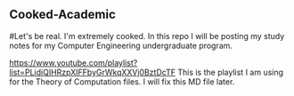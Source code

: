## Cooked-Academic
#Let's be real. I'm extremely cooked. 
In this repo I will be posting my study notes for my Computer Engineering undergraduate program.


https://www.youtube.com/playlist?list=PLidiQIHRzpXIFFbyGrWkqXXVj0BztDcTF
This is the playlist I am using for the Theory of Computation files. I will fix this MD file later.
